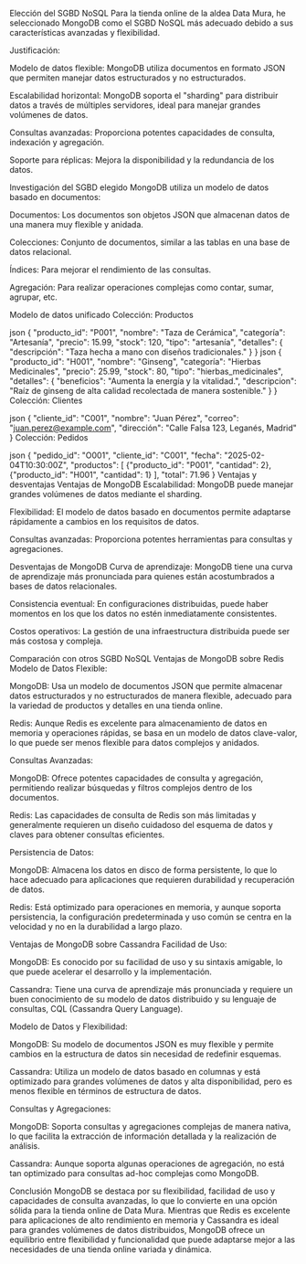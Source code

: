 <!-- Informe del Reto 6 -->
Elección del SGBD NoSQL
Para la tienda online de la aldea Data Mura, he seleccionado MongoDB como el SGBD NoSQL más adecuado debido a sus características avanzadas y flexibilidad.

Justificación:

Modelo de datos flexible: MongoDB utiliza documentos en formato JSON que permiten manejar datos estructurados y no estructurados.

Escalabilidad horizontal: MongoDB soporta el "sharding" para distribuir datos a través de múltiples servidores, ideal para manejar grandes volúmenes de datos.

Consultas avanzadas: Proporciona potentes capacidades de consulta, indexación y agregación.

Soporte para réplicas: Mejora la disponibilidad y la redundancia de los datos.

Investigación del SGBD elegido
MongoDB utiliza un modelo de datos basado en documentos:

Documentos: Los documentos son objetos JSON que almacenan datos de una manera muy flexible y anidada.

Colecciones: Conjunto de documentos, similar a las tablas en una base de datos relacional.

Índices: Para mejorar el rendimiento de las consultas.

Agregación: Para realizar operaciones complejas como contar, sumar, agrupar, etc.

Modelo de datos unificado
Colección: Productos

json
{
  "producto_id": "P001",
  "nombre": "Taza de Cerámica",
  "categoría": "Artesanía",
  "precio": 15.99,
  "stock": 120,
  "tipo": "artesanía",
  "detalles": {
    "descripción": "Taza hecha a mano con diseños tradicionales."
  }
}
json
{
  "producto_id": "H001",
  "nombre": "Ginseng",
  "categoría": "Hierbas Medicinales",
  "precio": 25.99,
  "stock": 80,
  "tipo": "hierbas_medicinales",
  "detalles": {
    "beneficios": "Aumenta la energía y la vitalidad.",
    "descripcion": "Raíz de ginseng de alta calidad recolectada de manera sostenible."
  }
}
Colección: Clientes

json
{
  "cliente_id": "C001",
  "nombre": "Juan Pérez",
  "correo": "<juan.perez@example.com>",
  "dirección": "Calle Falsa 123, Leganés, Madrid"
}
Colección: Pedidos

json
{
  "pedido_id": "O001",
  "cliente_id": "C001",
  "fecha": "2025-02-04T10:30:00Z",
  "productos": [
    {"producto_id": "P001", "cantidad": 2},
    {"producto_id": "H001", "cantidad": 1}
  ],
  "total": 71.96
}
Ventajas y desventajas
Ventajas de MongoDB
Escalabilidad: MongoDB puede manejar grandes volúmenes de datos mediante el sharding.

Flexibilidad: El modelo de datos basado en documentos permite adaptarse rápidamente a cambios en los requisitos de datos.

Consultas avanzadas: Proporciona potentes herramientas para consultas y agregaciones.

Desventajas de MongoDB
Curva de aprendizaje: MongoDB tiene una curva de aprendizaje más pronunciada para quienes están acostumbrados a bases de datos relacionales.

Consistencia eventual: En configuraciones distribuidas, puede haber momentos en los que los datos no estén inmediatamente consistentes.

Costos operativos: La gestión de una infraestructura distribuida puede ser más costosa y compleja.

Comparación con otros SGBD NoSQL
Ventajas de MongoDB sobre Redis
Modelo de Datos Flexible:

MongoDB: Usa un modelo de documentos JSON que permite almacenar datos estructurados y no estructurados de manera flexible, adecuado para la variedad de productos y detalles en una tienda online.

Redis: Aunque Redis es excelente para almacenamiento de datos en memoria y operaciones rápidas, se basa en un modelo de datos clave-valor, lo que puede ser menos flexible para datos complejos y anidados.

Consultas Avanzadas:

MongoDB: Ofrece potentes capacidades de consulta y agregación, permitiendo realizar búsquedas y filtros complejos dentro de los documentos.

Redis: Las capacidades de consulta de Redis son más limitadas y generalmente requieren un diseño cuidadoso del esquema de datos y claves para obtener consultas eficientes.

Persistencia de Datos:

MongoDB: Almacena los datos en disco de forma persistente, lo que lo hace adecuado para aplicaciones que requieren durabilidad y recuperación de datos.

Redis: Está optimizado para operaciones en memoria, y aunque soporta persistencia, la configuración predeterminada y uso común se centra en la velocidad y no en la durabilidad a largo plazo.

Ventajas de MongoDB sobre Cassandra
Facilidad de Uso:

MongoDB: Es conocido por su facilidad de uso y su sintaxis amigable, lo que puede acelerar el desarrollo y la implementación.

Cassandra: Tiene una curva de aprendizaje más pronunciada y requiere un buen conocimiento de su modelo de datos distribuido y su lenguaje de consultas, CQL (Cassandra Query Language).

Modelo de Datos y Flexibilidad:

MongoDB: Su modelo de documentos JSON es muy flexible y permite cambios en la estructura de datos sin necesidad de redefinir esquemas.

Cassandra: Utiliza un modelo de datos basado en columnas y está optimizado para grandes volúmenes de datos y alta disponibilidad, pero es menos flexible en términos de estructura de datos.

Consultas y Agregaciones:

MongoDB: Soporta consultas y agregaciones complejas de manera nativa, lo que facilita la extracción de información detallada y la realización de análisis.

Cassandra: Aunque soporta algunas operaciones de agregación, no está tan optimizado para consultas ad-hoc complejas como MongoDB.

Conclusión
MongoDB se destaca por su flexibilidad, facilidad de uso y capacidades de consulta avanzadas, lo que lo convierte en una opción sólida para la tienda online de Data Mura. Mientras que Redis es excelente para aplicaciones de alto rendimiento en memoria y Cassandra es ideal para grandes volúmenes de datos distribuidos, MongoDB ofrece un equilibrio entre flexibilidad y funcionalidad que puede adaptarse mejor a las necesidades de una tienda online variada y dinámica.
